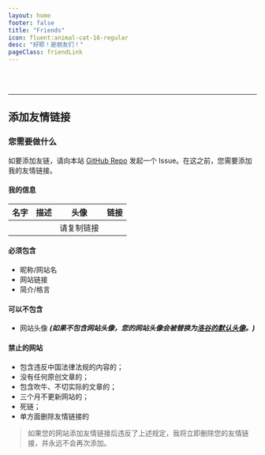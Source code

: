 ```yaml
---
layout: home
footer: false
title: "Friends"
icon: fluent:animal-cat-16-regular
desc: "好耶！是朋友们！"
pageClass: friendLink
---
```

<script setup>
  import { default as webConfig } from "/src/configs/config.json";
</script>

<script>
import friendsData from '/src/configs/friends.json';  // 导入 JSON

export default {
  data() {
    return {
      friends: friendsData.reduce((acc, category) => {
        const categoryName = category.category || "朋友";
        acc[categoryName] = category.items.map(friend => ({
          ...friend,
          logo: friend.logo || 'https://cdn.luogu.com.cn/upload/usericon/1.png'
        }));
        return acc;
      }, {}),
    };
  },
};
</script>

<style scoped>
h1 {
  user-select: none;
}

div.friendLink {
  div.friends {
    margin-top: 15px;
    display: flex;
    flex-wrap: wrap;
    justify-content: center; /* 居中对齐 */
    gap: 10px;
  }
  div.category {
    margin-bottom: 100px;
  }
  h1.category {
    text-align: center;
    font-size: 80px;
    line-height: 80px;
    color: transparent;
    -webkit-text-stroke: 1px var(--vp-c-gutter);
    margin-bottom: -35px;
    z-index: -1;
  }
  .friend-card {
    flex: 1 1 250px; /* 确保卡片在小屏幕上也能正常显示 */
    max-width: 1200px;
  }
}
</style>

<spacer height="40px"/>
<pt />
<div class="allFriend">
  <div v-for="(friends, category) in friends" :key="category" class="category">
    <!--<h1 class="category">{{ category }}</h1>-->
    <div class="friends">
      <div v-for="friend in friends" :key="friend.url" class="friend-card">
        <FriendCard 
          :title="friend.title"
          :url="friend.url"
          :description="friend.description"
          :logo="friend.logo"
        />
      </div>
    </div>
  </div>
</div>

<br><br>

---

## 添加友情链接

### 您需要做什么

如要添加友链，请向本站 [GitHub Repo](https://github.com/silvaire-qwq/Website) 发起一个 Issue。在这之前，您需要添加我的友情链接。

#### 我的信息

| 名字                                   | 描述                                  | 头像                                     | 链接                                  |
| -------------------------------------- | ------------------------------------- | ---------------------------------------- | ------------------------------------- |
| <span v-text="webConfig.title"></span> | <span v-text="webConfig.desc"></span> | <a :href="webConfig.logo">请复制链接</a> | <span v-text="webConfig.link"></span> |

#### 必须包含

- 昵称/网站名
- 网站链接
- 简介/格言

#### 可以不包含

- 网站头像 **_(如果不包含网站头像，您的网站头像会被替换为[洛谷的默认头像](https://cdn.luogu.com.cn/upload/usericon/1.png)。)_**

#### 禁止的网站

- 包含违反中国法律法规的内容的；
- 没有任何原创文章的；
- 包含吹牛、不切实际的文章的；
- 三个月不更新网站的；
- 死链；
- 单方面删除友情链接的
> 如果您的网站添加友情链接后违反了上述规定，我将立即删除您的友情链接，并永远不会再次添加。

